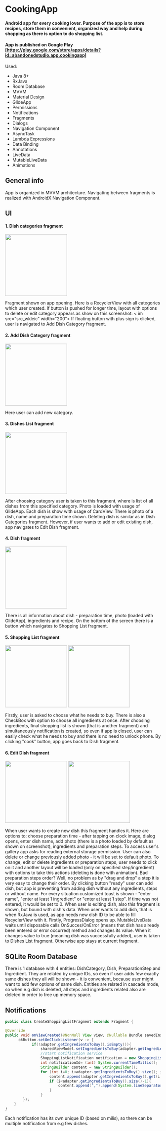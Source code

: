 # CookingApp
#### Android app for every cooking lover. Purpose of the app is to store recipes, store them in convenient, organized way and help during shopping as there is option to do shopping list.

#### App is published on Google Play [https://play.google.com/store/apps/details?id=abandonedstudio.app.cookingapp]

Used:
- Java 8+
- RxJava
- Room Database
- MVVM
- Material Design
- GlideApp
- Permissions
- Notifications
- Fragments
- Dialogs
- Navigation Component
- AsyncTask
- Lambda Expressions
- Data Binding
- Annotations
- LiveData
- MutableLiveData
- Animations

## General info

App is organized in MVVM architecture. Navigating between fragments is realized with AndroidX Navigation Component.

## UI

#### 1. Dish categories fragment

<img src="src_wkleic" width="200">

Fragment shown on app opening. Here is a RecyclerView with all categories which user created. If button is pushed for longer time, layout with options to delete or edit category appears as show on this screenshot:
< im src="src_wkleic" width="200">
If floating button with plus sign is clicked, user is navigated to Add Dish Category fragment.

#### 2. Add Dish Category fragment

<img src="src_wkleic" width="200">

Here user can add new category.

#### 3. Dishes List fragment

<img src="src_wkleic" width="200">

After choosing category user is taken to this fragment, where is list of all dishes from this specified category. Photo is loaded with usage of GlideApp. Each dish is show with usage of CardView. There is photo of a dish, name and preparation time shown. Deleting dish is similar as in Dish Categories fragment. However, if user wants to add or edit existing dish, app navigates to Edit Dish fragment.

#### 4. Dish fragment

<img src="src_wkleic" width="200">

There is all information about dish - preparation time, photo (loaded with GlideApp), ingredients and recipe. On the bottom of the screen there is a button which navigates to Shopping List fragment.

#### 5. Shopping List fragment

<img src="src_wkleic" width="200">
<img src="src_wkleic" width="200">

Firstly, user is asked to choose what he needs to buy. There is also a CheckBox with option to choose all ingredients at once. After choosing ingredients, final shopping list is shown (that is another fragment) and simultaneously notification is created, so even if app is closed, user can easily check what he needs to buy and there is no need to unlock phone. By clicking "cook" button, app goes back to Dish fragment.

#### 6. Edit Dish fragment

<img src="src_wkleic" width="200">
<img src="src_wkleic" width="200">

When user wants to create new dish this fragment handles it. Here are options to: choose preparation time - after tapping on clock image, dialog opens, enter dish name, add photo (there is a photo loaded by default as shown on screenshot), ingredients and preparation steps. To access user's gallery app asks for reading external storage permission. User can also delete or change previously added photo - it will be set to default photo. To change, edit or delete ingredients or preparation steps, user needs to click on it and another layout will be loaded (only on specified step/ingredient) with options to take this actions (deleting is done with animation). Bad preparation steps order? Well, no problem as by "drag and drop" a step it is very easy to change their order. By clicking button "ready" user can add dish, but app is preventing from adding dish without any ingredients, steps or without name. For every situation customized toast is shown - "enter name", "enter at least 1 ingredient" or "enter at least 1 step". If time was not entered, it would be set to 0.
When user is editing dish, also this fragment is shown, but bound with dish's data.
When user wants to add dish, that is when RxJava is used, as app needs new dish ID to be able to fill RecyclerView with it. Firstly, ProgressDialog opens up. MutableLiveData waits until disposable calls OnSucces/OnError (means that dish has already been entered or error occurred) method and changes its value. When it changes value to true (meaning dish was successfully added), user is taken to Dishes List fragment. Otherwise app stays at current fragment.

## SQLite Room Database

There is 1 database with 4 entities: DishCategory, Dish, PreparationStep and Ingredient. They are related by unique IDs, so even if user adds few exactly same dishes they all will be shown - it is convenient, because user might want to add few options of same dish. Entities are related in cascade mode, so when e.g dish is deleted, all steps and ingredients related also are deleted in order to free up memory space.

## Notifications

```java
public class CreateShoppingListFragment extends Fragment {

@Override
public void onViewCreated(@NonNull View view, @Nullable Bundle savedInstanceState) {
      okButton.setOnClickListener(v -> {
            if(!adapter.getIngredientsToBuy().isEmpty()){
                sharedViewModel.setIngredientsToBuy(adapter.getIngredientsToBuy());
                //start notification service
                ShoppingListNotification notification = new ShoppingListNotification();
                int notificationId= (int) System.currentTimeMillis();
                StringBuilder content = new StringBuilder();
                for (int i=0; i<adapter.getIngredientsToBuy().size(); i++){
                    content.append(adapter.getIngredientsToBuy().get(i));
                    if (i<adapter.getIngredientsToBuy().size()-1){
                        content.append(",").append(System.lineSeparator());
                    }
                }
        });
    }
}           
```
Each notification has its own unique ID (based on milis), so there can be multiple notification from e.g few dishes.
